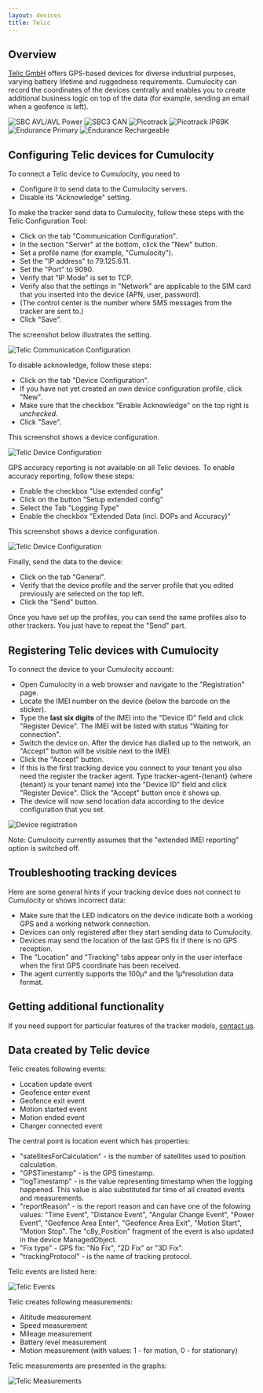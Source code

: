 ```yaml
---
layout: devices
title: Telic
---
```


## Overview

[Telic GmbH](http://en.telic.de/) offers GPS-based devices for diverse industrial purposes, varying battery lifetime and ruggedness requirements. Cumulocity can record the coordinates of the devices centrally and enables you to create additional business logic on top of the data (for example, sending an email when a geofence is left).

<img src="/guides/devices/telic/sbc_avl_m.jpg" alt="SBC AVL/AVL Power" style="display: inline">
<img src="/guides/devices/telic/sbc3_can.jpg" alt="SBC3 CAN" style="display: inline">
<img src="/guides/devices/telic/picotrack.jpg" alt="Picotrack" style="display: inline">
<img src="/guides/devices/telic/picotrack_ip69k.jpg" alt="Picotrack IP69K" style="display: inline">
<img src="/guides/devices/telic/endurance_primary.jpg" alt="Endurance Primary" style="display: inline">
<img src="/guides/devices/telic/endurance.jpg" alt="Endurance Rechargeable" style="display: inline">

## Configuring Telic devices for Cumulocity

To connect a Telic device to Cumulocity, you need to

* Configure it to send data to the Cumulocity servers.
* Disable its "Acknowledge" setting.

To make the tracker send data to Cumulocity, follow these steps with the Telic Configuration Tool:

* Click on the tab "Communication Configuration".
* In the section "Server" at the bottom, click the "New" button.
* Set a profile name (for example, "Cumulocity").
* Set the "IP address" to 79.125.6.11.
* Set the "Port" to 9090.
* Verify that "IP Mode" is set to TCP.
* Verify also that the settings in "Network" are applicable to the SIM card that you inserted into the device (APN, user, password).
* (The control center is the number where SMS messages from the tracker are sent to.)
* Click "Save".

The screenshot below illustrates the setting.

![Telic Communication Configuration](/guides/devices/telic/teliccommconf.png)

To disable acknowledge, follow these steps:

* Click on the tab "Device Configuration".
* If you have not yet created an own device configuration profile, click "New".
* Make sure that the checkbox "Enable Acknowledge" on the top right is *unchecked*.
* Click "Save".

This screenshot shows a device configuration.

![Telic Device Configuration](/guides/devices/telic/telicdevconf.png)

GPS accuracy reporting is not available on all Telic devices. To enable accuracy reporting, follow these steps:

* Enable the checkbox "Use extended config"
* Click on the button "Setup extended config"
* Select the Tab "Logging Type"
* Enable the checkbox "Extended Data (incl. DOPs and Accuracy)"

This screenshot shows a device configuration.

![Telic Device Configuration](/guides/devices/telic/telicdevlogtype.png)

Finally, send the data to the device:

* Click on the tab "General".
* Verify that the device profile and the server profile that you edited previously are selected on the top left.
* Click the "Send" button.

Once you have set up the profiles, you can send the same profiles also to other trackers. You just have to repeat the "Send" part.

## Registering Telic devices with Cumulocity

To connect the device to your Cumulocity account:

* Open Cumulocity in a web browser and navigate to the "Registration" page.
* Locate the IMEI number on the device (below the barcode on the sticker).
* Type the **last six digits** of the IMEI into the "Device ID" field and click "Register Device". The IMEI will be listed with status "Waiting for connection".
* Switch the device on. After the device has dialled up to the network, an "Accept" button will be visible next to the IMEI.
* Click the "Accept" button.
* If this is the first tracking device you connect to your tenant you also need the register the tracker agent. Type tracker-agent-{tenant} (where {tenant} is your tenant name) into the "Device ID" field and click "Register Device". Click the "Accept" button once it shows up.
* The device will now send location data according to the device configuration that you set.

![Device registration](/guides/devices/telic/telicregistration.png)

Note: Cumulocity currently assumes that the "extended IMEI reporting" option is switched off.

## Troubleshooting tracking devices

Here are some general hints if your tracking device does not connect to Cumulocity or shows incorrect data:

* Make sure that the LED indicators on the device indicate both a working GPS and a working network connection.
* Devices can only registered after they start sending data to Cumulocity.
* Devices may send the location of the last GPS fix if there is no GPS reception.
* The "Location" and "Tracking" tabs appear only in the user interface when the first GPS coordinate has been received.
* The agent currently supports the 100μ° and the 1μ°resolution data format.

## Getting additional functionality

If you need support for particular features of the tracker models, [contact us](mailto:info@cumulocity.com).

## Data created by Telic device

Telic creates following events:

* Location update event
* Geofence enter event
* Geofence exit event
* Motion started event
* Motion ended event
* Charger connected event

The central point is location event which has properties:

* "satellitesForCalculation" - is the number of satellites used to position calculation.
* "GPSTimestamp" - is the GPS timestamp.
* "logTimestamp" - is the value representing timestamp when the logging happened. This value is also substituted for time of all created events and measurements.
* "reportReason" - is the report reason and can have one of the folowing values: "Time Event", "Distance Event", "Angular Change Event", "Power Event", "Geofence Area Enter", "Geofence Area Exit", "Motion Start", "Motion Stop".
The "c8y_Position" fragment of the event is also updated in the device ManagedObject.
* "Fix type" - GPS fix: "No Fix", "2D Fix" or "3D Fix".
* "trackingProtocol" - is  the name of tracking protocol.

Telic events are listed here:

![Telic Events](/guides/devices/telic/telic_events_1.png)

Telic creates following measurements:

* Altitude measurement
* Speed measurement
* Mileage measurement
* Battery level measurement
* Motion measurement (with values: 1 - for motion, 0 - for stationary)

Telic measurements are presented in the graphs:

![Telic Measurements](/guides/devices/telic/telic_measurements_1.png)
